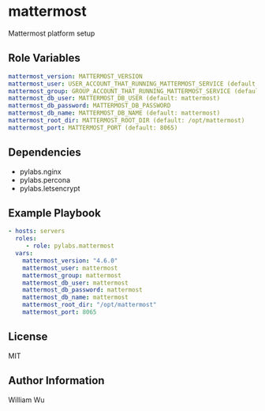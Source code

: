 mattermost
==========

Mattermost platform setup


Role Variables
--------------

```yaml
mattermost_version: MATTERMOST_VERSION
mattermost_user: USER_ACCOUNT_THAT_RUNNING_MATTERMOST_SERVICE (default: mattermost)
mattermost_group: GROUP_ACCOUNT_THAT_RUNNING_MATTERMOST_SERVICE (default: mattermost)
mattermost_db_user: MATTERMOST_DB_USER (default: mattermost)
mattermost_db_password: MATTERMOST_DB_PASSWORD
mattermost_db_name: MATTERMOST_DB_NAME (default: mattermost)
mattermost_root_dir: MATTERMOST_ROOT_DIR (default: /opt/mattermost)
mattermost_port: MATTERMOST_PORT (default: 8065)
```

Dependencies
------------

- pylabs.nginx
- pylabs.percona
- pylabs.letsencrypt

Example Playbook
----------------

```yaml
- hosts: servers
  roles:
     - role: pylabs.mattermost
  vars:
    mattermost_version: "4.6.0"
    mattermost_user: mattermost
    mattermost_group: mattermost
    mattermost_db_user: mattermost
    mattermost_db_password: mattermost
    mattermost_db_name: mattermost
    mattermost_root_dir: "/opt/mattermost"
    mattermost_port: 8065
```

License
-------

MIT

Author Information
------------------

William Wu

